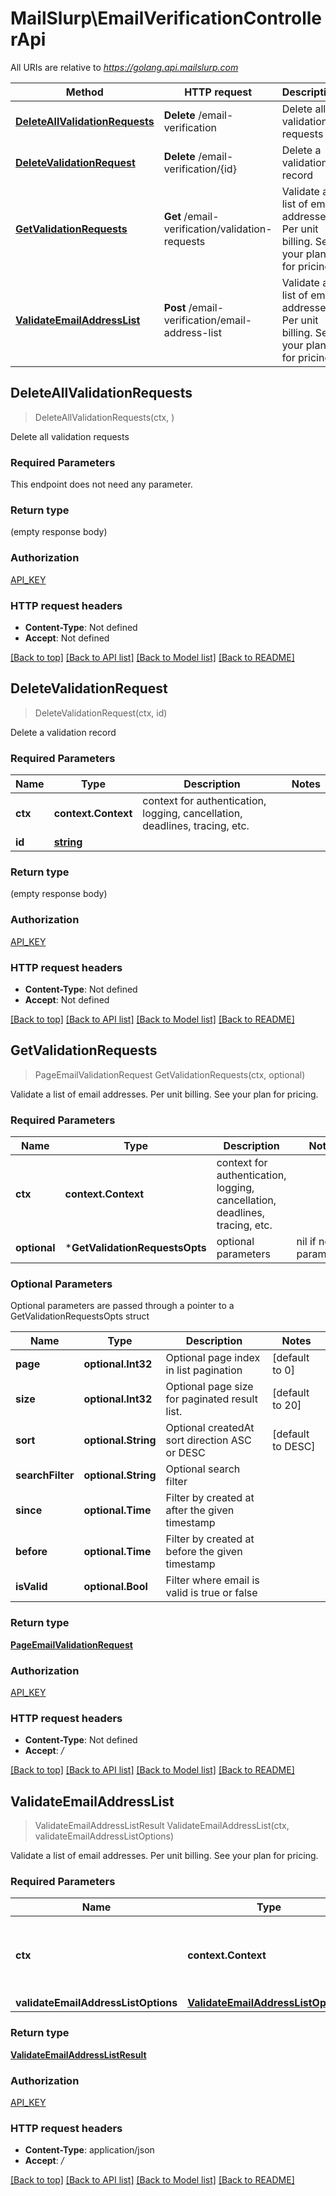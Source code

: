 # MailSlurp\EmailVerificationControllerApi

All URIs are relative to *https://golang.api.mailslurp.com*

Method | HTTP request | Description
------------- | ------------- | -------------
[**DeleteAllValidationRequests**](EmailVerificationControllerApi#DeleteAllValidationRequests) | **Delete** /email-verification | Delete all validation requests
[**DeleteValidationRequest**](EmailVerificationControllerApi#DeleteValidationRequest) | **Delete** /email-verification/{id} | Delete a validation record
[**GetValidationRequests**](EmailVerificationControllerApi#GetValidationRequests) | **Get** /email-verification/validation-requests | Validate a list of email addresses. Per unit billing. See your plan for pricing.
[**ValidateEmailAddressList**](EmailVerificationControllerApi#ValidateEmailAddressList) | **Post** /email-verification/email-address-list | Validate a list of email addresses. Per unit billing. See your plan for pricing.



## DeleteAllValidationRequests

> DeleteAllValidationRequests(ctx, )

Delete all validation requests

### Required Parameters

This endpoint does not need any parameter.

### Return type

 (empty response body)

### Authorization

[API_KEY](../README#API_KEY)

### HTTP request headers

- **Content-Type**: Not defined
- **Accept**: Not defined

[[Back to top]](#) [[Back to API list]](../README#documentation-for-api-endpoints)
[[Back to Model list]](../README#documentation-for-models)
[[Back to README]](../README)


## DeleteValidationRequest

> DeleteValidationRequest(ctx, id)

Delete a validation record

### Required Parameters


Name | Type | Description  | Notes
------------- | ------------- | ------------- | -------------
**ctx** | **context.Context** | context for authentication, logging, cancellation, deadlines, tracing, etc.
**id** | [**string**]()|  | 

### Return type

 (empty response body)

### Authorization

[API_KEY](../README#API_KEY)

### HTTP request headers

- **Content-Type**: Not defined
- **Accept**: Not defined

[[Back to top]](#) [[Back to API list]](../README#documentation-for-api-endpoints)
[[Back to Model list]](../README#documentation-for-models)
[[Back to README]](../README)


## GetValidationRequests

> PageEmailValidationRequest GetValidationRequests(ctx, optional)

Validate a list of email addresses. Per unit billing. See your plan for pricing.

### Required Parameters


Name | Type | Description  | Notes
------------- | ------------- | ------------- | -------------
**ctx** | **context.Context** | context for authentication, logging, cancellation, deadlines, tracing, etc.
 **optional** | ***GetValidationRequestsOpts** | optional parameters | nil if no parameters

### Optional Parameters

Optional parameters are passed through a pointer to a GetValidationRequestsOpts struct


Name | Type | Description  | Notes
------------- | ------------- | ------------- | -------------
 **page** | **optional.Int32**| Optional page index in list pagination | [default to 0]
 **size** | **optional.Int32**| Optional page size for paginated result list. | [default to 20]
 **sort** | **optional.String**| Optional createdAt sort direction ASC or DESC | [default to DESC]
 **searchFilter** | **optional.String**| Optional search filter | 
 **since** | **optional.Time**| Filter by created at after the given timestamp | 
 **before** | **optional.Time**| Filter by created at before the given timestamp | 
 **isValid** | **optional.Bool**| Filter where email is valid is true or false | 

### Return type

[**PageEmailValidationRequest**](PageEmailValidationRequest)

### Authorization

[API_KEY](../README#API_KEY)

### HTTP request headers

- **Content-Type**: Not defined
- **Accept**: */*

[[Back to top]](#) [[Back to API list]](../README#documentation-for-api-endpoints)
[[Back to Model list]](../README#documentation-for-models)
[[Back to README]](../README)


## ValidateEmailAddressList

> ValidateEmailAddressListResult ValidateEmailAddressList(ctx, validateEmailAddressListOptions)

Validate a list of email addresses. Per unit billing. See your plan for pricing.

### Required Parameters


Name | Type | Description  | Notes
------------- | ------------- | ------------- | -------------
**ctx** | **context.Context** | context for authentication, logging, cancellation, deadlines, tracing, etc.
**validateEmailAddressListOptions** | [**ValidateEmailAddressListOptions**](ValidateEmailAddressListOptions)|  | 

### Return type

[**ValidateEmailAddressListResult**](ValidateEmailAddressListResult)

### Authorization

[API_KEY](../README#API_KEY)

### HTTP request headers

- **Content-Type**: application/json
- **Accept**: */*

[[Back to top]](#) [[Back to API list]](../README#documentation-for-api-endpoints)
[[Back to Model list]](../README#documentation-for-models)
[[Back to README]](../README)

